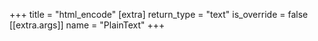 +++
title = "html_encode"
[extra]
return_type = "text"
is_override = false
[[extra.args]]
name = "PlainText"
+++